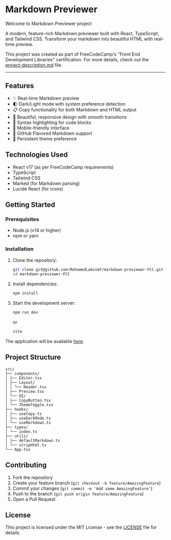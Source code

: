 # Markdown Previewer

Welcome to Markdown Previewer project

A modern, feature-rich Markdown previewer built with React, TypeScript, and Tailwind CSS. Transform your markdown into beautiful HTML with real-time preview.

This project was created as part of FreeCodeCamp's "Front End Development Libraries" certification. For more details, check out the [project-description.md](project-description.md) file.

---

## Features

- ✨ Real-time Markdown preview
- 🌓 Dark/Light mode with system preference detection
- 📋 Copy functionality for both Markdown and HTML output
- 💅 Beautiful, responsive design with smooth transitions
- 🎨 Syntax highlighting for code blocks
- 📱 Mobile-friendly interface
- 🚀 GitHub Flavored Markdown support
- 💾 Persistent theme preference

## Technologies Used

- React v17 (as per FreeCodeCamp requirements)
- TypeScript
- Tailwind CSS
- Marked (for Markdown parsing)
- Lucide React (for icons)

## Getting Started

### Prerequisites

- Node.js (v14 or higher)
- npm or yarn

### Installation

1. Clone the repository:

   ```bash
   git clone git@github.com:MohamedLamineF/markdown-previewer-FCC.git
   cd markdown-previewer-FCC
   ```

2. Install dependencies:

   ```bash
   npm install
   ```

3. Start the development server:
   ```bash
   npm run dev
   ```
   or
   ```bash
   vite
   ```

The application will be available [here](https://md-preview-x.netlify.app).

## Project Structure

```
src/
├── components/
│ ├── Editor.tsx
│ ├── Layout/
│ │ └── Header.tsx
│ ├── Preview.tsx
│ └── UI/
│ ├── CopyButton.tsx
│ └── ThemeToggle.tsx
├── hooks/
│ ├── useCopy.ts
│ ├── useDarkMode.ts
│ └── useMarkdown.ts
├── types/
│ └── index.ts
├── utils/
│ ├── defaultMarkdown.ts
│ └── stripHtml.ts
└── App.tsx
```

## Contributing

1. Fork the repository
2. Create your feature branch (`git checkout -b feature/AmazingFeature`)
3. Commit your changes (`git commit -m 'Add some AmazingFeature'`)
4. Push to the branch (`git push origin feature/AmazingFeature`)
5. Open a Pull Request

## License

This project is licensed under the MIT License - see the [LICENSE](LICENSE) file for details.
